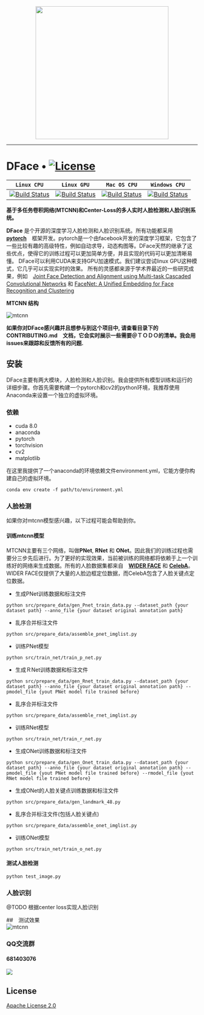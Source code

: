 <div align=center>
<img src="http://affluent.oss-cn-hangzhou.aliyuncs.com/html/images/dface_logo.png" width="350">
</div>

-----------------
# DFace • [![License](http://pic.dface.io/apache2.svg)](https://opensource.org/licenses/Apache-2.0)


| **`Linux CPU`** | **`Linux GPU`** | **`Mac OS CPU`** | **`Windows CPU`** |
|-----------------|---------------------|------------------|-------------------|
| [![Build Status](http://pic.dface.io/pass.svg)](http://pic.dface.io/pass.svg) | [![Build Status](http://pic.dface.io/pass.svg)](http://pic.dface.io/pass.svg) | [![Build Status](http://pic.dface.io/pass.svg)](http://pic.dface.io/pass.svg) | [![Build Status](http://pic.dface.io/pass.svg)](http://pic.dface.io/pass.svg) |


**基于多任务卷积网络(MTCNN)和Center-Loss的多人实时人脸检测和人脸识别系统。**


**DFace** 是个开源的深度学习人脸检测和人脸识别系统。所有功能都采用　**[pytorch](https://github.com/pytorch/pytorch)**　框架开发。pytorch是一个由facebook开发的深度学习框架，它包含了一些比较有趣的高级特性，例如自动求导，动态构图等。DFace天然的继承了这些优点，使得它的训练过程可以更加简单方便，并且实现的代码可以更加清晰易懂。
DFace可以利用CUDA来支持GPU加速模式。我们建议尝试linux GPU这种模式，它几乎可以实现实时的效果。
所有的灵感都来源于学术界最近的一些研究成果，例如　[Joint Face Detection and Alignment using Multi-task Cascaded Convolutional Networks](https://arxiv.org/abs/1604.02878) 和 [FaceNet: A Unified Embedding for Face Recognition and Clustering](https://arxiv.org/abs/1503.03832)


**MTCNN 结构**　　

![mtcnn](http://affluent.oss-cn-hangzhou.aliyuncs.com/html/images/mtcnn_st.png)


**如果你对DFace感兴趣并且想参与到这个项目中, 请查看目录下的　CONTRIBUTING.md　文档，它会实时展示一些需要＠ＴＯＤＯ的清单。我会用issues来跟踪和反馈所有的问题.**


## 安装
DFace主要有两大模块，人脸检测和人脸识别。我会提供所有模型训练和运行的详细步骤。你首先需要构建一个pytorch和cv2的python环境，我推荐使用Anaconda来设置一个独立的虚拟环境。


### 依赖
* cuda 8.0
* anaconda
* pytorch
* torchvision
* cv2
* matplotlib

在这里我提供了一个anaconda的环境依赖文件environment.yml，它能方便你构建自己的虚拟环境。

```shell
conda env create -f path/to/environment.yml
```

### 人脸检测

如果你对mtcnn模型感兴趣，以下过程可能会帮助到你。

#### 训练mtcnn模型

MTCNN主要有三个网络，叫做**PNet**, **RNet** 和 **ONet**。因此我们的训练过程也需要分三步先后进行。为了更好的实现效果，当前被训练的网络都将依赖于上一个训练好的网络来生成数据。所有的人脸数据集都来自　**[WIDER FACE](http://mmlab.ie.cuhk.edu.hk/projects/WIDERFace/)** 和 **[CelebA](http://mmlab.ie.cuhk.edu.hk/projects/CelebA.html)**。WIDER FACE仅提供了大量的人脸边框定位数据，而CelebA包含了人脸关键点定位数据。


* 生成PNet训练数据和标注文件

```shell
python src/prepare_data/gen_Pnet_train_data.py --dataset_path {your dataset path} --anno_file {your dataset original annotation path}
```
* 乱序合并标注文件

```shell
python src/prepare_data/assemble_pnet_imglist.py
```

* 训练PNet模型


```shell
python src/train_net/train_p_net.py
```
* 生成ＲNet训练数据和标注文件

```shell
python src/prepare_data/gen_Rnet_train_data.py --dataset_path {your dataset path} --anno_file {your dataset original annotation path} --pmodel_file {yout PNet model file trained before}
```
* 乱序合并标注文件

```shell
python src/prepare_data/assemble_rnet_imglist.py
```

* 训练RNet模型

```shell
python src/train_net/train_r_net.py
```

* 生成ONet训练数据和标注文件

```shell
python src/prepare_data/gen_Onet_train_data.py --dataset_path {your dataset path} --anno_file {your dataset original annotation path} --pmodel_file {yout PNet model file trained before} --rmodel_file {yout RNet model file trained before}
```

* 生成ONet的人脸关键点训练数据和标注文件

```shell
python src/prepare_data/gen_landmark_48.py
```

* 乱序合并标注文件(包括人脸关键点)

```shell
python src/prepare_data/assemble_onet_imglist.py
```

* 训练ONet模型

```shell
python src/train_net/train_o_net.py
```

#### 测试人脸检测
```shell
python test_image.py
```    

### 人脸识别  

@TODO 根据center loss实现人脸识别

##　测试效果  
![mtcnn](http://affluent.oss-cn-hangzhou.aliyuncs.com/html/images/dface_demoall.PNG)  

### QQ交流群  

#### 681403076  

![](http://affluent.oss-cn-hangzhou.aliyuncs.com/html/images/dfaceqqsm.png)

## License

[Apache License 2.0](LICENSE)



